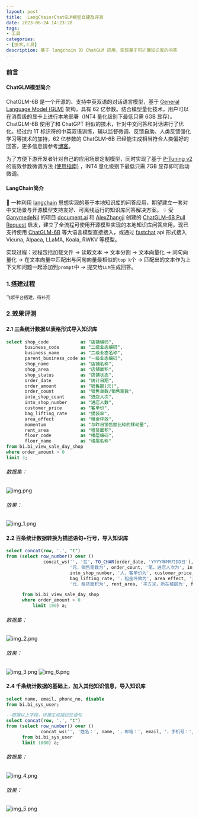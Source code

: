 ```yaml
---
layout: post
title:  LangChain+ChatGLM模型自建及评测
date: 2023-06-24 14:23:20
tags:
- 工具
categories:
- [技术,工具]
description: 基于 langchain 的 ChatGLM 应用，实现基于可扩展知识库的问答
---
```

### 前言
#### ChatGLM模型简介
ChatGLM-6B 是一个开源的、支持中英双语的对话语言模型，基于 [General Language Model (GLM)](https://github.com/THUDM/GLM) 架构，具有 62 亿参数。结合模型量化技术，用户可以在消费级的显卡上进行本地部署（INT4 量化级别下最低只需 6GB 显存）。
ChatGLM-6B 使用了和 ChatGPT 相似的技术，针对中文问答和对话进行了优化。经过约 1T 标识符的中英双语训练，辅以监督微调、反馈自助、人类反馈强化学习等技术的加持，62 亿参数的 ChatGLM-6B 已经能生成相当符合人类偏好的回答，更多信息请参考[博客](https://chatglm.cn/blog)。

为了方便下游开发者针对自己的应用场景定制模型，同时实现了基于 [P-Tuning v2](https://github.com/THUDM/P-tuning-v2) 的高效参数微调方法 [(使用指南)](ptuning/README.md) ，INT4 量化级别下最低只需 7GB 显存即可启动微调。
#### LangChain简介

🤖️ 一种利用 [langchain](https://github.com/hwchase17/langchain) 思想实现的基于本地知识库的问答应用，期望建立一套对中文场景与开源模型支持友好、可离线运行的知识库问答解决方案。
💡 受 [GanymedeNil](https://github.com/GanymedeNil) 的项目 [document.ai](https://github.com/GanymedeNil/document.ai) 和 [AlexZhangji](https://github.com/AlexZhangji) 创建的 [ChatGLM-6B Pull Request](https://github.com/THUDM/ChatGLM-6B/pull/216) 启发，建立了全流程可使用开源模型实现的本地知识库问答应用。现已支持使用 [ChatGLM-6B](https://github.com/THUDM/ChatGLM-6B) 等大语言模型直接接入，或通过 [fastchat](https://github.com/lm-sys/FastChat) api 形式接入 Vicuna, Alpaca, LLaMA, Koala, RWKV 等模型。

实现过程：过程包括加载文件 -> 读取文本 -> 文本分割 -> 文本向量化 -> 问句向量化 -> 在文本向量中匹配出与问句向量最相似的`top k`个 -> 匹配出的文本作为上下文和问题一起添加到`prompt`中 -> 提交给`LLM`生成回答。

### 1.搭建过程
`飞浆平台搭建，待补充`

### 2.效果评测

#### 2.1 三条统计数据以表格形式导入知识库
```sql
select shop_code            as "店铺编码",
       business_code        as "二级业态编码",
       business_name        as "二级业态名称",
       parent_business_code as "一级业态编码",
       shop_name            as "店铺名称",
       shop_area            as "店铺面积",
       shop_status          as "店铺状态",
       order_date           as "统计日期",
       order_amount         as "销售额(元)",
       order_count          as "销售单数/销售笔数",
       into_shop_count      as "进店人次",
       into_shop_number     as "进店人数",
       customer_price       as "客单价",
       bag_lifting_rate     as "提袋率",
       area_effect          as "租金坪效",
       momentum             as "与昨日销售额比较的移动量",
       rent_area            as "租赁面积",
       floor_code           as "楼层编码",
       floor_name           as "楼层名称"
from bi.bi_view_sale_day_shop
where order_amount > 0
limit 3;
```
###### 数据集：
![img.png](img.png)
###### 效果：
![img_1.png](img_1.png)


#### 2.2 百条统计数据转换为描述语句+行号，导入知识库
```sql
select concat(row, '.', "t")
from (select row_number() over ()                                                        as row,
              concat_ws('', '在', TO_CHAR(order_date, 'YYYY年MM月DD日'), '，店铺：', shop_name, '。销售额为', order_amount,
                        '元，销售笔数为', order_count, '笔，进店人次为', into_shop_count, '人次，进店人数为',
                        into_shop_number, '人，客单价为', customer_price, '元，提袋率为',
                        bag_lifting_rate, '，租金坪效为', area_effect, '元，与昨日销售额比较的异动量为', momentum,
                        '元，租赁面积为', rent_area, '平方米，所在楼层为', floor_name, '。') as "t"

      from bi.bi_view_sale_day_shop
      where order_amount > 0
          limit 100) a;
```
###### 数据集：
![img_2.png](img_2.png)
###### 效果：
![img_3.png](img_3.png)
![img_6.png](img_6.png)

#### 2.4 千条统计数据的基础上，加入其他知识信息，导入知识库
```sql
select name, email, phone_no, disable
from bi.bi_sys_user;

--根据以上字段，拼接生成描述性语句
select concat(row, '.', "t")
from (select row_number() over ()                                                                       as row,
             concat_ws('', '姓名：', name, '，邮箱：', email, '，手机号：', phone_no) as "t"
      from bi.bi_sys_user
      limit 1000) a;
```

###### 数据集：
![img_4.png](img_4.png)
###### 效果：
![img_5.png](img_5.png)


